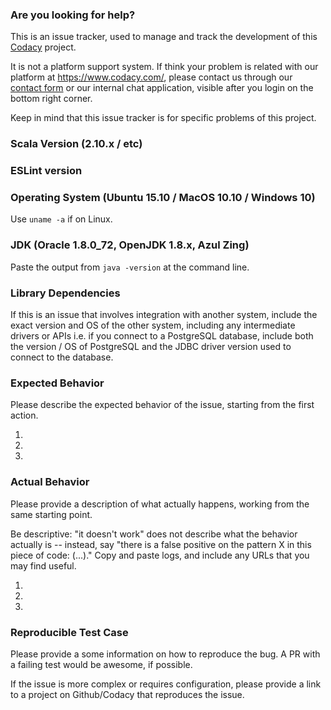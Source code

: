 ### Are you looking for help?

This is an issue tracker, used to manage and track the development of this [Codacy](https://www.codacy.com/) project.

It is not a platform support system. If think your problem is related with our platform at https://www.codacy.com/, please contact us through our [contact form](https://www.codacy.com/contact) or our internal chat application, visible after you login on the bottom right corner.

Keep in mind that this issue tracker is for specific problems of this project.

### Scala Version (2.10.x / etc)



### ESLint version



### Operating System (Ubuntu 15.10 / MacOS 10.10 / Windows 10)

Use `uname -a` if on Linux.

### JDK (Oracle 1.8.0_72, OpenJDK 1.8.x, Azul Zing)

Paste the output from `java -version` at the command line.

### Library Dependencies

If this is an issue that involves integration with another system, include the exact version and OS of the other system, including any intermediate drivers or APIs i.e. if you connect to a PostgreSQL database, include both the version / OS of PostgreSQL and the JDBC driver version used to connect to the database.

### Expected Behavior

Please describe the expected behavior of the issue, starting from the first action.

1.
2.
3.

### Actual Behavior

Please provide a description of what actually happens, working from the same starting point.

Be descriptive: "it doesn't work" does not describe what the behavior actually is -- instead, say "there is a false positive on the pattern X in this piece of code: (...)."  Copy and paste logs, and include any URLs that you may find useful.

1.
2.
3.

### Reproducible Test Case

Please provide a some information on how to reproduce the bug. A PR with a failing test would be awesome, if possible.  

If the issue is more complex or requires configuration, please provide a link to a project on Github/Codacy that reproduces the issue.
